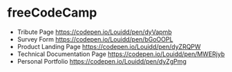 # freeCodeCamp

- Tribute Page <https://codepen.io/Louidd/pen/dyVapmb>
- Survey Form <https://codepen.io/Louidd/pen/bGoOOPL>
- Product Landing Page <https://codepen.io/Louidd/pen/dyZRQPW>
- Technical Documentation Page <https://codepen.io/Louidd/pen/MWERjyb>
- Personal Portfolio <https://codepen.io/Louidd/pen/dyZgPmg>